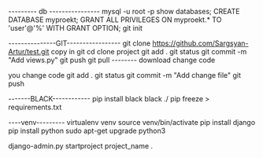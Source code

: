 --------- db ----------------
  mysql -u root -p
  show databases;
  CREATE DATABASE myproekt;
  GRANT ALL PRIVILEGES ON myproekt.* TO 'user'@'%' WITH GRANT OPTION;
  git init
   
  ---------------GIT-----------------
   git clone https://github.com/Sargsyan-Artur/test.git copy in git
   cd clone project
   git add .
   git status
   git commit -m "Add views.py"
   git push
git pull -------- download change code


you change code
git add .
git status
git commit -m "Add change file"
git push

-------BLACK------------
 pip install black
black ./
pip freeze > requirements.txt

----venv---------
virtualenv venv
source venv/bin/activate
pip install django
pip install python
sudo apt-get upgrade python3


django-admin.py startproject project_name .
